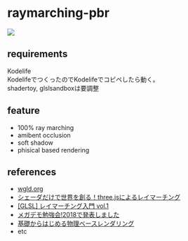 # raymarching-pbr

![](https://user-images.githubusercontent.com/8508049/45597027-c7d21380-ba00-11e8-8705-3f03779b5f39.png)

## requirements

Kodelife  
KodelifeでつくったのでKodelifeでコピペしたら動く。  
shadertoy, glslsandboxは要調整  


## feature

- 100% ray marching
- amibent occlusion
- soft shadow
- phisical based rendering


## references

- [wgld.org](https://wgld.org/d/glsl/)
- [シェーダだけで世界を創る！three.jsによるレイマーチング](https://www.slideshare.net/shohosoda9/threejs-58238484)
- [[GLSL] レイマーチング入門 vol.1](https://qiita.com/edo_m18/items/034665d42c562da88cb6#%E8%A7%A3%E5%83%8F%E5%BA%A6%E3%82%92%E6%AD%A3%E8%A6%8F%E5%8C%96%E3%81%99%E3%82%8B)
- [メガデモ勉強会!2018で発表しました](https://gam0022.net/blog/2018/03/16/demoscene-study-session/)
- [基礎からはじめる物理ベースレンダリング](https://qiita.com/mebiusbox2/items/e7063c5dfe1424e0d01a)
- etc
